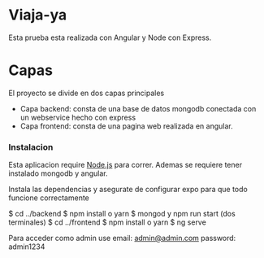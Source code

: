 # Viaja-ya

Esta prueba esta realizada con Angular y Node con Express.

# Capas
El proyecto se divide en dos capas principales
  - Capa backend: consta de una base de datos mongodb conectada con un webservice hecho con express
  - Capa frontend: consta de una pagina web realizada en angular.
### Instalacion

Esta aplicacion require [Node.js](https://nodejs.org/) para correr.
Ademas se requiere tener instalado mongodb y angular.



Instala las dependencias y asegurate de configurar expo para que todo funcione correctamente

$ cd ../backend
$ npm install o yarn
$ mongod y npm run start (dos terminales)
$ cd ../frontend
$ npm install o yarn 
$ ng serve

Para acceder como admin use email: admin@admin.com password: admin1234 
